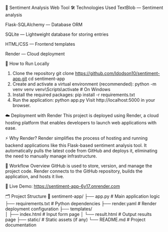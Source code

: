 🧠 Sentiment Analysis Web Tool
🛠️ Technologies Used
TextBlob — Sentiment analysis

Flask-SQLAlchemy — Database ORM

SQLite — Lightweight database for storing entries

HTML/CSS — Frontend templates

Render — Cloud deployment

🚀 How to Run Locally
1. Clone the repository
git clone https://github.com/ldodson10/sentiment-app.git
cd sentiment-app
2. Create and activate a virtual environment (recommended):
python -m venv venv
venv\Scripts\activate        # On Windows
3. Install the required packages:
pip install -r requirements.txt
4. Run the application:
python app.py
Visit http://localhost:5000 in your browser.

☁️ Deployment with Render
This project is deployed using Render, a cloud hosting platform that enables developers to launch web applications with ease.

⚡ Why Render?
Render simplifies the process of hosting and running backend applications like this Flask-based sentiment analysis tool. It automatically pulls the latest code from GitHub and deploys it, eliminating the need to manually manage infrastructure.

🔧 Workflow Overview
GitHub is used to store, version, and manage the project code.
Render connects to the GitHub repository, builds the application, and hosts it live.

🔗 Live Demo: https://sentiment-app-6y17.onrender.com

🗂️ Project Structure
📁 sentiment-app/
├── app.py              # Main application logic
├── requirements.txt    # Python dependencies
├── render.yaml         # Render deployment configuration
├── templates/          
│   ├── index.html      # Input form page
│   └── result.html     # Output results page
├── static/             # Static assets (if any)
└── README.md           # Project documentation